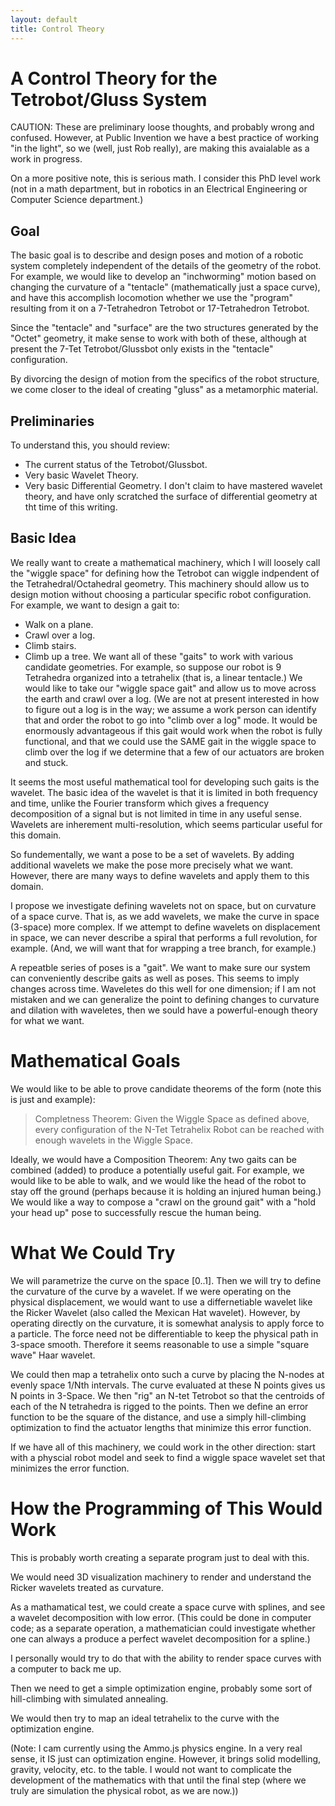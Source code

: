 ```yaml
---
layout: default
title: Control Theory
---
```


# A Control Theory for the Tetrobot/Gluss System

CAUTION: These are preliminary loose thoughts, and probably wrong and confused.  However, at Public Invention
we have a best practice of working "in the light", so we (well, just Rob really), are making this avaialable
as a work in progress.

On a more positive note, this is serious math. I consider this PhD level work (not in a math department,
but in robotics in an Electrical Engineering or Computer Science department.)

## Goal

The basic goal is to describe and design poses and motion of a robotic system completely independent of
the details of the geometry of the robot.  For example, we would like to develop an "inchworming" motion
based on changing the curvature of a "tentacle" (mathematically just a space curve), and have this
accomplish locomotion whether we use the "program" resulting from it on a 7-Tetrahedron Tetrobot or
17-Tetrahedron Tetrobot.

Since the "tentacle" and "surface" are the two structures generated by the "Octet" geometry, it make
sense to work with both of these, although at present the 7-Tet Tetrobot/Glussbot only exists
in the "tentacle" configuration.

By divorcing the design of motion from the specifics of the robot structure, we come closer to the
ideal of creating "gluss" as a metamorphic material.

## Preliminaries

To understand this, you should review:
* The current status of the Tetrobot/Glussbot.
* Very basic Wavelet Theory.
* Very basic Differential Geometry.
I don't claim to have mastered wavelet theory, and have only scratched the surface of differential geometry
at tht time of this writing.

## Basic Idea

We really want to create a mathematical machinery, which I will loosely call the "wiggle space" for defining
how the Tetrobot can wiggle indpendent of the Tetrahedral/Octahedral geometry. This machinery should
allow us to design motion without choosing a particular specific robot configuration.  For example,
we want to design a gait to:
* Walk on a plane.
* Crawl over a log.
* Climb stairs.
* Climb up a tree.
We want all of these "gaits" to work with various candidate geometries. For example, so suppose our
robot is 9 Tetrahedra organized into a tetrahelix (that is, a linear tentacle.) We would like to take
our "wiggle space gait" and allow us to move across the earth and crawl over a log. (We are not at
present interested in how to figure out a log is in the way; we assume a work person can identify
that and order the robot to go into "climb over a log" mode. It would be enormously advantageous
if this gait would work when the robot is fully functional, and that we could use the SAME gait
in the wiggle space to climb over the log if we determine that a few of our actuators are broken
and stuck.

It seems the most useful mathematical tool for developing such gaits is the wavelet. The basic
idea of the wavelet is that it is limited in both frequency and time, unlike the Fourier transform
which gives a frequency decomposition of a signal but is not limited in time in any useful sense.
Wavelets are inherement multi-resolution, which seems particular useful for this domain.

So fundementally, we want a pose to be a set of wavelets.  By adding additional wavelets we make
the pose more precisely what we want.  However, there are many ways to define wavelets and
apply them to this domain.

I propose we investigate defining wavelets not on space, but on curvature of a space curve. That is,
as we add wavelets, we make the curve in space (3-space) more complex. If we attempt to define
wavelets on displacement in space, we can never describe a spiral that performs a full revolution,
for example. (And, we will want that for wrapping a tree branch, for example.)

A repeatble series of poses is a "gait".  We want to make sure our system can conveniently
describe gaits as well as poses.  This seems to imply changes across time. Waveletes do this
well for one dimension; if I am not mistaken and we can generalize the point to defining
changes to curvature and dilation with waveletes, then we sould have a powerful-enough
theory for what we want.

# Mathematical Goals

We would like to be able to prove candidate theorems of the form (note this is just and example):

> Completness Theorem: Given the Wiggle Space as defined above, every configuration of
> the N-Tet Tetrahelix Robot can be reached with enough wavelets in the Wiggle Space.

Ideally, we would have a Composition Theorem: Any two gaits can be combined (added) to
produce a potentially useful gait.  For example, we would like to be able to walk,
and we would like the head of the robot to stay off the ground (perhaps because it
is holding an injured human being.)  We would like a way to compose a "crawl on the 
ground gait" with a "hold your head up" pose to successfully rescue the human being.

# What We Could Try

We will parametrize the curve on the space [0..1]. Then we will try to define
the curvature of the curve by a wavelet. If we were operating on the physical displacement,
we would want to use a differnetiable wavelet like the Ricker Wavelet (also called
the Mexican Hat wavelet).  However, by operating directly on the curvature, it
is somewhat analysis to apply force to a particle.  The force need not be differentiable
to keep the physical path in 3-space smooth. Therefore it seems reasonable to use
a simple "square wave" Haar wavelet.


We could then map a tetrahelix onto such a curve by placing the N-nodes at evenly
space 1/Nth intervals.  The curve evaluated at these N points gives us N
points in 3-Space.  We then "rig" an N-tet Tetrobot so that the centroids
of each of the N tetrahedra is rigged to the points.  Then we define an error
function to be the square of the distance, and use a simply hill-climbing optimization
to find the actuator lengths that minimize this error function.

If we have all of this machinery, we could work in the other direction: start with
a physcial robot model and seek to find a wiggle space wavelet set that minimizes
the error function.

# How the Programming of This Would Work

This is probably worth creating a separate program just to deal with this.

We would need 3D visualization machinery to render and understand the Ricker
wavelets treated as curvature.

As a mathamatical test, we could create a space curve with splines, and
see a wavelet decomposition with low error.  (This could be done in
computer code; as a separate operation, a mathematician could investigate
whether one can always a produce a perfect wavelet decomposition for a spline.)

I personally would try to do that with the ability to render space curves
with a computer to back me up.

Then we need to get a simple optimization engine, probably some sort
of hill-climbing with simulated annealing.

We would then try to map an ideal tetrahelix to the curve with the
optimization engine.

(Note: I cam currently using the Ammo.js physics engine.  In a very
real sense, it IS just can optimization engine.  However, it brings
solid modelling, gravity, velocity, etc. to the table.  I would
not want to complicate the development of the mathematics with
that until the final step (where we truly are simulation the physical
robot, as we are now.))
